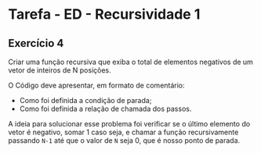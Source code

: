 # Tarefa - ED - Recursividade 1
## Exercício 4
Criar uma função recursiva que exiba o total de elementos negativos de um vetor de inteiros de N posições.

O Código deve apresentar, em formato de comentário:
- Como foi definida a condição de parada;
- Como foi definida a relação de chamada dos passos.

A ideia para solucionar esse problema foi verificar se o último elemento do vetor é negativo, somar 1 caso seja, e chamar a função recursivamente passando `N-1` até que o valor de `N` seja 0, que é nosso ponto de parada.
